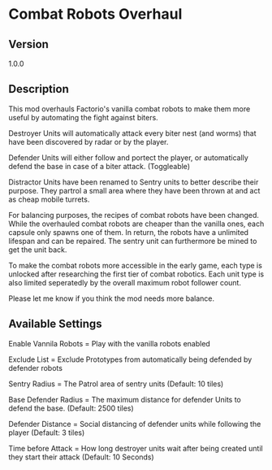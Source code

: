 # Combat Robots Overhaul

## Version
1.0.0

## Description
This mod overhauls Factorio's vanilla combat robots to make them more useful by automating the fight against biters. 

Destroyer Units will automatically attack every biter nest (and worms) that have been discovered by radar or by the player. 

Defender Units will either follow and portect the player, or automatically defend the base in case of a biter attack. (Toggleable)

Distractor Units have been renamed to Sentry units to better describe their purpose. They partrol a small area where they have been thrown at and act as cheap mobile turrets. 

For balancing purposes, the recipes of combat robots have been changed. While the overhauled combat robots are cheaper than the vanilla ones, each capsule only spawns one of them. In return, the robots have a unlimited lifespan and can be repaired. The sentry unit can furthermore be mined to get the unit back. 

To make the combat robots more accessible in the early game, each type is unlocked after researching the first tier of combat robotics. Each unit type is also limited seperatedly by the overall maximum robot follower count. 

Please let me know if you think the mod needs more balance. 

## Available Settings
Enable Vannila Robots = Play with the vanilla robots enabled

Exclude List = Exclude Prototypes from automatically being defended by defender robots

Sentry Radius = The Patrol area of sentry units (Default: 10 tiles)

Base Defender Radius = The maximum distance for defender Units to defend the base. (Default: 2500 tiles)

Defender Distance = Social distancing of defender units while following the player (Default: 3 tiles)

Time before Attack = How long destroyer units wait after being created until they start their attack (Default: 10 Seconds)


